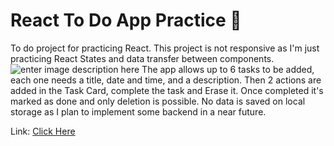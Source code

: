 # React To Do App Practice :notebook_with_decorative_cover:
To do project for practicing React. This project is not responsive as I'm just practicing React States and data transfer between components. 
![enter image description here](https://lh3.googleusercontent.com/FOzJzjbaO3154jK_ruXWtyYpV3R9wzsrApLaVF9z7K3UmJdSYZU_NInuhSk9n73xOT8KUhBnEsKRJL8TVcH2Ff6Q5jXI10tnFdzL8zJUjb7_VUUYT72HCyo2h69K5SydJHM6OHL_lSP2gbz-pnWk-OQaixF4V_Mf31o3i7UqHvXjPpfAi8W-U3v5i0Vb1n4k1sslA7h72d2-igxBHaShe9KmVHyuLHNPc2NPsm2xsP_RR8ggEy64tmRbv3wD3Zlo13dyToDQGidJp3uDPU3IePMn_jOG-0BPjryTYNnX1Jhcp4XvrtgXA4-X6wZXQn-XyLmYFsKWgCxyT1mou1X2A7MeFxQyZ8p7wApl2A0TfWTvpXBYrIqNBX19hNG1sZhMTCY60e1RfLHjj_5GHSERUZXgL0gJgKWDXwMtTBn3bURZMNU32D9uQgMp6SYzEhHlZnW-OoyfxC1a0Labpy7awSnsvIIN6w4Pka8Yp8yleGYnSP0NoWNH_veKYQVHytaYROH-VPDym5vMOO1Q6ZLdVnzQSX4JfJblt8n1Gce6eTfGZpEnoaRNBz3fLLbYDtia0XF72UAhdcLPWhXmUhwyl-5TPALolME6gVZW5tsMA7nIrPsKKYQJlY_IWP3cwnBMTZDdvEcj1g3TKn4zjK0VtuqSJ_rgQ4iR0s70_iJWcxhTdmCjn5FDSJ-cm20OmHXLwIz6Ew_BMIdLAOSsiQxV31I=w1186-h600-no?authuser=0)
The app allows up to 6 tasks to be added, each one needs a title, date and time, and a description. Then 2 actions are added in the Task Card, complete the task and Erase it.
Once completed it's marked as done and only deletion is possible.
No data is saved on local storage as I plan to implement some backend in a near future.

Link: [Click Here](https://nifty-almeida-7d7157.netlify.app/)

